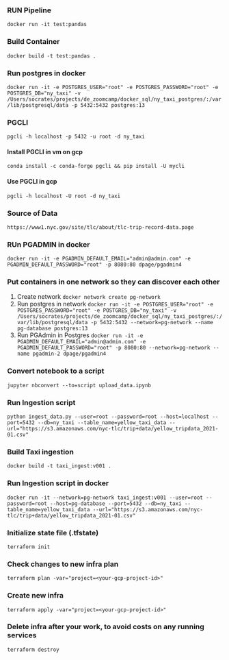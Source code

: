 ### RUN Pipeline

`docker run -it test:pandas`

### Build Container

`docker build -t test:pandas . `

### Run postgres in docker

`docker run -it -e POSTGRES_USER="root" -e POSTGRES_PASSWORD="root" -e POSTGRES_DB="ny_taxi" -v /Users/socrates/projects/de_zoomcamp/docker_sql/ny_taxi_postgres/:/var/lib/postgresql/data -p 5432:5432 postgres:13`

### PGCLI

`pgcli -h localhost -p 5432 -u root -d ny_taxi`

#### Install PGCLI in vm on gcp

`conda install -c conda-forge pgcli && pip install -U mycli`

#### Use PGCLI in gcp

`pgcli -h localhost -U root -d ny_taxi`

### Source of Data

`https://www1.nyc.gov/site/tlc/about/tlc-trip-record-data.page`

### RUn PGADMIN in docker

`docker run -it -e PGADMIN_DEFAULT_EMAIL="admin@admin.com" -e PGADMIN_DEFAULT_PASSWORD="root" -p 8080:80 dpage/pgadmin4`

### Put containers in one network so they can discover each other

1. Create network
   `docker network create pg-network`
2. Run postgres in network
   `docker run -it -e POSTGRES_USER="root" -e POSTGRES_PASSWORD="root" -e POSTGRES_DB="ny_taxi" -v /Users/socrates/projects/de_zoomcamp/docker_sql/ny_taxi_postgres/:/var/lib/postgresql/data -p 5432:5432 --network=pg-network --name pg-database postgres:13`
3. Run PGAdmin in Postgres
   `docker run -it -e PGADMIN_DEFAULT_EMAIL="admin@admin.com" -e PGADMIN_DEFAULT_PASSWORD="root" -p 8080:80 --network=pg-network --name pgadmin-2 dpage/pgadmin4`

### Convert notebook to a script

`jupyter nbconvert --to=script upload_data.ipynb`

### Run Ingestion script

`python ingest_data.py --user=root --password=root --host=localhost --port=5432 --db=ny_taxi --table_name=yellow_taxi_data --url="https://s3.amazonaws.com/nyc-tlc/trip+data/yellow_tripdata_2021-01.csv"`

### Build Taxi ingestion

`docker build -t taxi_ingest:v001 .`

### Run Ingestion script in docker

`docker run -it --network=pg-network taxi_ingest:v001 --user=root --password=root --host=pg-database --port=5432 --db=ny_taxi --table_name=yellow_taxi_data --url="https://s3.amazonaws.com/nyc-tlc/trip+data/yellow_tripdata_2021-01.csv"`

### Initialize state file (.tfstate)

`terraform init`

### Check changes to new infra plan

`terraform plan -var="project=<your-gcp-project-id>"`

### Create new infra

`terraform apply -var="project=<your-gcp-project-id>"`

### Delete infra after your work, to avoid costs on any running services

`terraform destroy`
